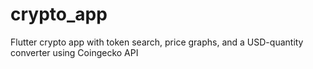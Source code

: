 # crypto_app
Flutter crypto app with token search, price graphs, and a USD-quantity converter using Coingecko API
